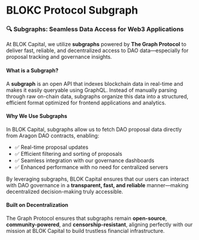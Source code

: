 # BLOKC Protocol Subgraph

### 🔍 Subgraphs: Seamless Data Access for Web3 Applications

At BLOK Capital, we utilize **subgraphs** powered by **The Graph Protocol** to deliver fast, reliable, and decentralized access to DAO data—especially for proposal tracking and governance insights.

#### What is a Subgraph?

A **subgraph** is an open API that indexes blockchain data in real-time and makes it easily queryable using GraphQL. Instead of manually parsing through raw on-chain data, subgraphs organize this data into a structured, efficient format optimized for frontend applications and analytics.

#### Why We Use Subgraphs

In BLOK Capital, subgraphs allow us to fetch DAO proposal data directly from Aragon DAO contracts, enabling:

* ✅ Real-time proposal updates
* ✅ Efficient filtering and sorting of proposals
* ✅ Seamless integration with our governance dashboards
* ✅ Enhanced performance with no need for centralized servers

By leveraging subgraphs, BLOK Capital ensures that our users can interact with DAO governance in a **transparent, fast, and reliable** manner—making decentralized decision-making truly accessible.

#### Built on Decentralization

The Graph Protocol ensures that subgraphs remain **open-source**, **community-powered**, and **censorship-resistant**, aligning perfectly with our mission at BLOK Capital to build trustless financial infrastructure.